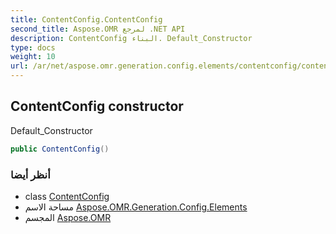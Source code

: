 ```yaml
---
title: ContentConfig.ContentConfig
second_title: Aspose.OMR لمرجع .NET API
description: ContentConfig البناء. Default_Constructor
type: docs
weight: 10
url: /ar/net/aspose.omr.generation.config.elements/contentconfig/contentconfig/
---
```

## ContentConfig constructor

Default_Constructor

```csharp
public ContentConfig()
```

### أنظر أيضا

* class [ContentConfig](../)
* مساحة الاسم [Aspose.OMR.Generation.Config.Elements](../../contentconfig/)
* المجسم [Aspose.OMR](../../../)


